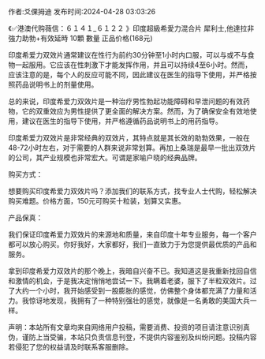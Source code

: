 <p>作者:爻倮拇迪 发布时间:2024-04-28 03:03:26</p>
<p>《✅港澳代购薇信：６１４１_６１２２ 》印度超級希愛力混合片 犀利士,他達拉非 強力助勃+有效延時 10顆 數量 正品价格(168元) </p>
									<p>印度希爱力双效片通常建议在性行为前约30分钟至1小时内口服，可以与或不与食物一起服用。它应该在性刺激下才能发挥作用，并且可以持续4至6小时。然而，应该注意的是，每个人的反应可能不同，因此建议在医生的指导下使用，并严格按照药品说明书上的剂量使用。</p><p></p><p>总的来说，印度希爱力双效片是一种治疗男性勃起功能障碍和早泄问题的有效药物，它的双重效应为男性提供了更全面的解决方案。然而，为了确保安全有效地使用，建议在医生的指导下使用，并严格遵循药品说明书上的用药指导。</p><p>印度希爱力双效片是非常经典的双效片，其特点就是其长效的助勃效果，一般在48-72小时左右，对于需要的人群来说非常划算。再加上桑瑞是最早一批出双效片的公司，其产业规模也非常宏大。可谓是家喻户晓的经典品牌。</p><p></p><p>购买方式：</p><p></p><p>想要购买印度希爱力双效片吗？添加我们的联系方式，找专业人士代购，轻松解决购买难题。价格方面，150元可购买十粒装，划算又实惠。</p><p></p><p></p><p></p><p>产品保真：</p><p></p><p>我们保证印度希爱力双效片的来源地和质量，来自印度十年专业服务，每一个客户都可以放心购买。你好我好，大家都好，我们一直致力于为您提供最优质的产品和服务。</p><p></p><p>拿到印度希爱力双效片的那个晚上，我暗自兴奋不已。我知道这是我重新找回自信和激情的机会，于是我决定悄悄地尝试一下。我瞒着老婆，服下了半粒双效片。过了大约一个小时，我开始感受到一股膨胀的感觉，仿佛整个身体都充满了力量和活力。我惊讶地发现，我拥有了一种特别强壮的感觉，就像是一名勇敢的美国大兵一样。</p>				声明：本站所有文章均来自网络用户投稿，需要消费、投资的项目请注意识别真伪，谨防上当受骗，本站只负责信息刊登，不提供内容鉴别及纠纷问题。投稿内容若侵犯了您的权益请及时联系客服删除。				
